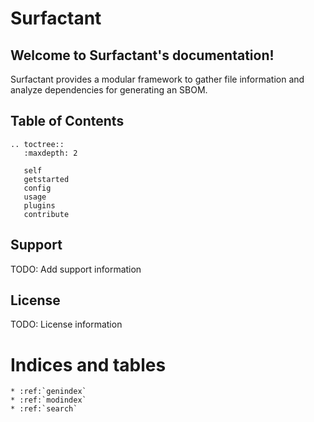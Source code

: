 # Surfactant

## Welcome to Surfactant's documentation!

Surfactant provides a modular framework to gather file information and analyze dependencies for generating an SBOM.

## Table of Contents

```{eval-rst}
.. toctree::
   :maxdepth: 2

   self
   getstarted
   config
   usage
   plugins
   contribute
```

## Support

TODO: Add support information

## License

TODO: License information

# Indices and tables

```{eval-rst}
* :ref:`genindex`
* :ref:`modindex`
* :ref:`search`
```
